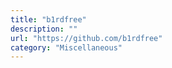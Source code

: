 ```yaml
---
title: "b1rdfree"
description: ""
url: "https://github.com/b1rdfree"
category: "Miscellaneous"
---
```


